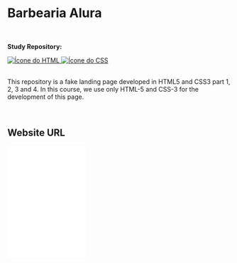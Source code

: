 <h1>Barbearia Alura</h1>
<br>
<p><strong>Study Repository:</strong></p>

<div>
  <a href="https://developer.mozilla.org/pt-BR/docs/Web/HTML" target="_blank"> 
    <img src="https://skills.thijs.gg/icons?i=html" alt="Ícone do HTML"/> 
  </a>
  <a href="https://developer.mozilla.org/pt-BR/docs/Web/CSS" target="_blank"> 
    <img src="https://skills.thijs.gg/icons?i=css" alt="Ícone do CSS"/> 
  </a>
</div>
<br>
<p>This repository is a fake landing page developed in HTML5 and CSS3 part 1, 2, 3 and 4. In this course, we use only HTML-5 and CSS-3 for the development of this page.</p>
<br>
<div>
  <h2>Website URL</h2>
  <a href=https://fricartem.github.io/barbearia-alura/> 
    <img src="image/logo-branco.png"/> 
  </a>
</div>
